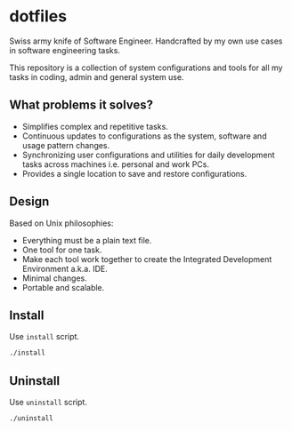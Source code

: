 dotfiles
========

Swiss army knife of Software Engineer. Handcrafted by my own use cases in
software engineering tasks.

This repository is a collection of system configurations and tools for all my
tasks in coding, admin and general system use.

What problems it solves?
------------------------

* Simplifies complex and repetitive tasks.
* Continuous updates to configurations as the system, software and usage
  pattern changes.
* Synchronizing user configurations and utilities for daily development tasks
  across machines i.e. personal and work PCs.
* Provides a single location to save and restore configurations.

Design
------

Based on Unix philosophies:

* Everything must be a plain text file.
* One tool for one task.
* Make each tool work together to create the Integrated Development
  Environment a.k.a. IDE.
* Minimal changes.
* Portable and scalable.

Install
-------

Use `install` script.

```sh
./install
```

Uninstall
---------

Use `uninstall` script.

```sh
./uninstall
```
